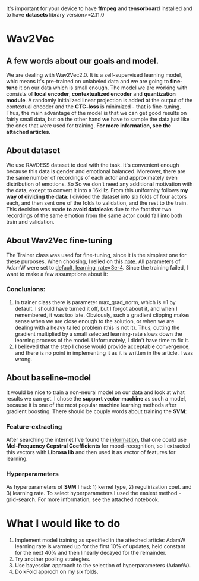 ###
It's important for your device to  have **ffmpeg** and **tensorboard** installed and to have **datasets** library version>=2.11.0
# Wav2Vec
## A few words about our goals and model.
We are dealing with Wav2Vec2.0. It is a self-supervised learning model, whic means it's pre-trained on unlabeled data and we are going to **fine-tune** it on our data which is small enough. The model we are working with consists of **local encoder**, **contextualized encoder** and **quantization module**. A randomly initialized linear projection is added at the output of the contextual encoder and the **CTC-loss** is minimized - that is fine-tuning. Thus, the main advantage of the model is that we can get good results on fairly small data, but on the other hand we have to sample the data just like the ones that were used for training. **For more information, see the attached articles.**
## About dataset
We use RAVDESS dataset to deal with the task. It's convenient enough because this data is gender and emotional balanced. Moreover, there are the same number of recordings of each actor and approximately even distribution of emotions. So So we don't need any additional motivation with the data, except to convert it into a 16kHz. From this uniformity follows **my way of dividing the data**: I divided the dataset into six folds of four actors each, and then sent one of the folds to validation, and the rest to the train. This decision was made **to avoid dataleaks** due to the fact that two recordings of the same emotion from the same actor could fall into both train and validation.
## About Wav2Vec fine-tuning
The Trainer class was used for fine-tuning, since it is the simplest one for these purposes. When choosing, I relied on this [note](https://habr.com/ru/articles/704592/). All parameters of AdamW were set to [default, learning_rate=3e-4](https://arxiv.org/pdf/1412.6980.pdf). Since the training failed, I want to make a few assumptions about it:
### Conclusions:
1) In trainer class there is parameter max_grad_norm, which is =1 by default. I should have turned it off, but I forgot about it, and when I remembered, it was too late. Obviously, such a gradient clipping makes sense when we are close enough to the solution, or when we are dealing with a heavy tailed problem (this is not it). Thus, cutting the gradient multiplied by a small selected learning-rate slows down the learning process of the model. Unfortunately, I didn't have time to fix it.
2) I believed that the step I chose would provide acceptable convergence, and there is no point in implementing it as it is written in the article. I was wrong.
## About baseline-model
It would be nice to train a non-neural model on our data and look at what results we can get. I chose the **support vector machine** as such a model, because it is one of the most popular machine learning methods after gradient boosting. There should be couple words about training the **SVM**:
### Feature-extracting
After searching the internet I've found the [information](https://daehnhardt.com/blog/2023/03/05/python-audio-signal-processing-with-librosa/), that one could use **Mel-Frequency Cepstral Coefficients** for mood-recognition, so I extracted this vectors with **Librosa lib** and then used it as vector of features for learning.
### Hyperparameters
As hyperparameters of **SVM** I had: 1) kernel type, 2) regulirization coef. and 3) learning rate. To select hyperparameters I used the easiest method - grid-search. For more information, see the attached notebook.
# What I would like to do
1) Implement model training as specified in the atteched article: AdamW learning rate is warmed up for the first 10% of updates, held constant for the next 40% and then linearly decayed for the remainder.
2) Try another pooling strategies.
3) Use bayessian approach to the selection of hyperparameters (AdamW).
4) Do kFold approch on my six folds.
